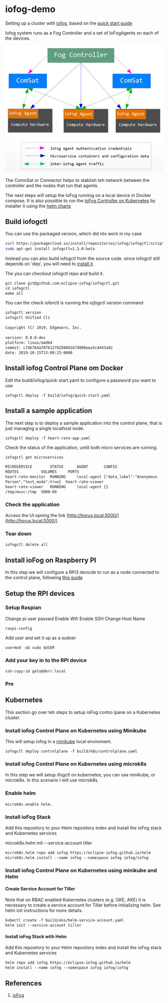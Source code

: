 # iofog-demo

Setting up a cluster with [iofog](https://iofog.org/), based on the [quick start guide](https://iofog.org/docs/1.3.0/getting-started/quick-start.html)

Iofog system runs as a Fog Controller and a set of IoFogAgents on each of the devices.

![ioFog Architecture](docs/diagramiofog.jpg)

The ComnSat or Connector helps to stablish teh network between the controller and the nodes that run that agents.

The next steps will setup the IoFog running on a local device in Docker compose. It is also possible to run the [IoFog Controller on Kubernetes](https://edgeworx.io/kubernetes) by installer it using the [helm charts](https://github.com/eclipse-iofog/helm)


## Build iofogctl

You can use the packaged version, which did nto work in my case

```bash
curl https://packagecloud.io/install/repositories/iofog/iofogctl/script.deb.sh | sudo bash
sudo apt-get install iofogctl=1.3.0-beta
```

Instead you can also build iofogctl from the source code. since iofogctl still depends on 'dep', you will need to [install it](https://golang.github.io/dep/docs/installation.html)

The you can checkout iofogctl repo and build it.

```shell
git clone git@github.com:eclipse-iofog/iofogctl.git
cd iofogctl
make all
```

You can the check ioforctl is running the _iofogctl version_ command

```
iofogctl version
iofogctl Unified Cli

Copyright (C) 2019, Edgeworx, Inc.

version: 0.0.0-dev
platform: linux/amd64
commit: c74b764a7876127829489167d008eea3c4443a92
date: 2019-10-15T13:09:23-0600
```

## Install iofog Control Plane om Docker

Edit the build/iofog/quick-start.yaml to configure a password you want to use

```shell
iofogctl deploy -f build/iofog/quick-start.yaml
```


## Install a sample application

The next step is to deploy a sample application into the control plane, that is just managing a single localhost node.


```shell
iofogctl deploy -f heart-rate-app.yaml
```


Check the status of the application, untill both micro services are running.

```shell
iofogctl get microservices
```

```
MICROSERVICE		STATUS		AGENT		CONFIG							ROUTES			VOLUMES		PORTS
heart-rate-monitor	RUNNING		local-agent	{"data_label":"Anonymous Person","test_mode":true}	heart-rate-viewer
heart-rate-viewer	RUNNING		local-agent	{}										/tmp/msvc:/tmp	5000:80
```

### Check the application

Access the UI opning the link [http://horus.local:5000/](http://horus.local:5000/)

### Tear down

```
iofogctl delete all
```

## Install ioFog on  Raspberry PI

In this step we will configure a RPI3 devicde to run as a node connected to the control plane, following [this guide](https://iofog.org/docs/1.3.0/remote-deployment/prepare-your-remote-hosts.html)

## Setup the RPI devices

### Setup Raspian

Change pi user passwd
Enable Wifi
Enable SSH
Change Host Name

```shell
raspi-config
```

Add user and set it up as a sudoer

```
usermod -aG sudo $USER
```

### Add your key in to the RPI device

```shell
ssh-copy-id galo@derr.local
```

### Pre

## Kubernetes

This section go over teh steps to setup ioFog contro lpane on a Kubernetes cluster.

### Install iofog Control Plane on Kubernetes using Minikube 

This will setup iofog in a [minikube](https://kubernetes.io/docs/tasks/tools/install-minikube/) local enviroment.


```shell
iofogctl deploy controlplane -f build/k8s/controlplane.yaml
```


### Install iofog Control Plane on Kubernetes using microk8s

In this step we will setup ifogctl on kubernetes, you can use minikube, or microk8s. In this scenario I will use microk8s.

### Enable helm

```shell
microk8s.enable helm.
```

### Install ioFog Stack

Add this repository to your Helm repository index and install the ioFog stack and Kubernetes services

microk8s.helm init --service-account tiller


```shell
microk8s.helm repo add iofog https://eclipse-iofog.github.io/helm
microk8s.helm install --name iofog --namespace iofog iofog/iofog
```

### Install iofog Control Plane on Kubernetes using minikube and Helm


#### Create Service Account for Tiller

Note that on RBAC enabled Kubernetes clusters (e.g. GKE, AKE) it is necessary to create a service account for Tiller before initializing helm. See helm init instructions for more details.

```shell
kubectl create -f build/eks/helm-service-account.yaml
helm init --service-account tiller
```

#### Install ioFog Stack with Helm

Add this repository to your Helm repository index and install the ioFog stack and Kubernetes services

```shell
helm repo add iofog https://eclipse-iofog.github.io/helm
helm install --name iofog --namespace iofog iofog/iofog
```

## References

1. [ioFog](https://iofog.org/docs/1.3.0/tutorial/get-to-know-iofog.html)
